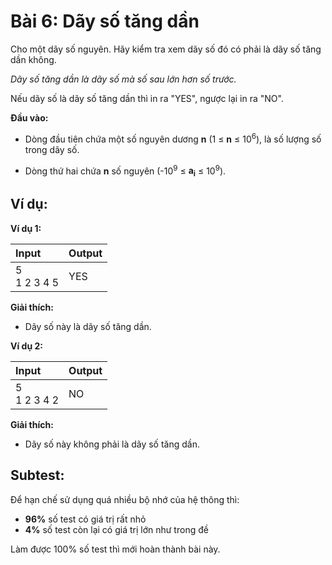 # Bài 6: Dãy số tăng dần

Cho một dãy số nguyên. Hãy kiểm tra xem dãy số đó có phải là dãy số tăng dần không.

*Dãy số tăng dần là dãy số mà số sau lớn hơn số trước.*

Nếu dãy số là dãy số tăng dần thì in ra "YES", ngược lại in ra "NO".

**Đầu vào:**

- Dòng đầu tiên chứa một số nguyên dương **n** (1 ≤ **n** ≤ 10<sup>6</sup>), là số lượng số trong dãy số.

- Dòng thứ hai chứa **n** số nguyên (-10<sup>9</sup> ≤ **a<sub>i</sub>** ≤ 10<sup>9</sup>).

## Ví dụ:

**Ví dụ 1:**

| Input | Output |
|:-------|:--------|
| 5 <br> 1 2 3 4 5 | YES |

**Giải thích:**

- Dãy số này là dãy số tăng dần.

**Ví dụ 2:**

| Input | Output |
|:-------|:--------|
| 5 <br> 1 2 3 4 2 | NO |

**Giải thích:**

- Dãy số này không phải là dãy số tăng dần.

## Subtest:

Để hạn chế sử dụng quá nhiều bộ nhớ của hệ thông thì:

- **96%** số test có giá trị rất nhỏ
- **4%** số test còn lại có giá trị lớn như trong đề

Làm được 100% số test thì mới hoàn thành bài này.